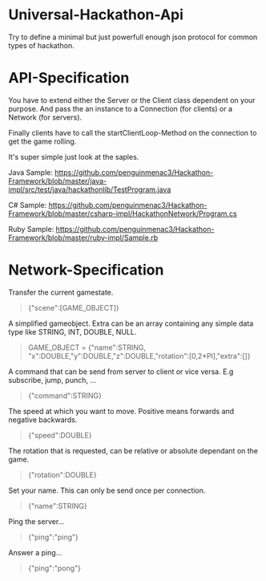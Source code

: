 Universal-Hackathon-Api
=======================

Try to define a minimal but just powerfull enough json protocol for common types of hackathon.

API-Specification
=================

You have to extend either the Server or the Client class dependent on your purpose. And pass the an instance to a Connection (for clients) or a Network (for servers).

Finally clients have to call the startClientLoop-Method on the connection to get the game rolling.

It's super simple just look at the saples.

Java Sample: https://github.com/penguinmenac3/Hackathon-Framework/blob/master/java-impl/src/test/java/hackathonlib/TestProgram.java

C# Sample: https://github.com/penguinmenac3/Hackathon-Framework/blob/master/csharp-impl/HackathonNetwork/Program.cs

Ruby Sample: https://github.com/penguinmenac3/Hackathon-Framework/blob/master/ruby-impl/Sample.rb

Network-Specification
=====================

Transfer the current gamestate.
> {"scene":[GAME_OBJECT]}

A simplified gameobject. Extra can be an array containing any simple data type like STRING, INT, DOUBLE, NULL.
> GAME_OBJECT = {"name":STRING, "x":DOUBLE,"y":DOUBLE,"z":DOUBLE,"rotation":[0,2*PI],"extra":[]}

A command that can be send from server to client or vice versa. E.g subscribe, jump, punch, ...
> {"command":STRING}

The speed at which you want to move. Positive means forwards and negative backwards.
> {"speed":DOUBLE}

The rotation that is requested, can be relative or absolute dependant on the game.
> {"rotation":DOUBLE}

Set your name. This can only be send once per connection.
> {"name":STRING}

Ping the server...
> {"ping":"ping"}

Answer a ping...
> {"ping":"pong"}
